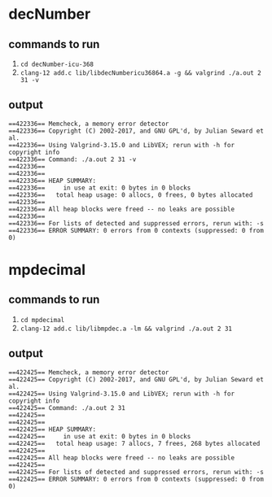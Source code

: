 # decNumber
## commands to run
1. `cd decNumber-icu-368`
2. `clang-12 add.c lib/libdecNumbericu36864.a -g && valgrind ./a.out 2 31 -v`
## output
```
==422336== Memcheck, a memory error detector
==422336== Copyright (C) 2002-2017, and GNU GPL'd, by Julian Seward et al.
==422336== Using Valgrind-3.15.0 and LibVEX; rerun with -h for copyright info
==422336== Command: ./a.out 2 31 -v
==422336== 
==422336== 
==422336== HEAP SUMMARY:
==422336==     in use at exit: 0 bytes in 0 blocks
==422336==   total heap usage: 0 allocs, 0 frees, 0 bytes allocated
==422336== 
==422336== All heap blocks were freed -- no leaks are possible
==422336== 
==422336== For lists of detected and suppressed errors, rerun with: -s
==422336== ERROR SUMMARY: 0 errors from 0 contexts (suppressed: 0 from 0)
```

# mpdecimal
## commands to run
1. `cd mpdecimal`
2. `clang-12 add.c lib/libmpdec.a -lm && valgrind ./a.out 2 31`
## output
```
==422425== Memcheck, a memory error detector
==422425== Copyright (C) 2002-2017, and GNU GPL'd, by Julian Seward et al.
==422425== Using Valgrind-3.15.0 and LibVEX; rerun with -h for copyright info
==422425== Command: ./a.out 2 31
==422425== 
==422425== 
==422425== HEAP SUMMARY:
==422425==     in use at exit: 0 bytes in 0 blocks
==422425==   total heap usage: 7 allocs, 7 frees, 268 bytes allocated
==422425== 
==422425== All heap blocks were freed -- no leaks are possible
==422425== 
==422425== For lists of detected and suppressed errors, rerun with: -s
==422425== ERROR SUMMARY: 0 errors from 0 contexts (suppressed: 0 from 0)
```